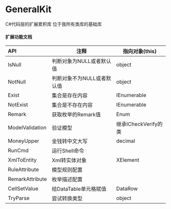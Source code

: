 # GeneralKit
C#代码层的扩展累积库
位于我所有类库的基础库

#### 扩展功能文档

| API             | 注释                       | 指向对象(this)       |
| :-------------- | -------------------------- | -------------------- |
| IsNull          | 判断对象为NULL或者默认值   | object               |
| NotNull         | 判断对象不为NULL或者默认值 | object               |
| Exist           | 集合是存在内容             | IEnumerable<T>       |
| NotExist        | 集合是不存在内容           | IEnumerable<T>       |
| Remark          | 获取枚举的Remark值         | Enum                 |
| ModelValidation | 验证模型                   | 继承ICheckVerify的类 |
| MoneyUpper      | 金钱转中文大写             | decimal              |
| RunCmd          | 运行Shell命令              |                      |
| XmlToEntity     | Xml转实体对象              | XElement             |
| RuleAttribute   | 模型规则配置               |                      |
| RemarkAttribute | 枚举描述配置               |                      |
| CellSetValue    | 给DataTable单元格赋值      | DataRow              |
| TryParse        | 尝试转换类型               | object               |


